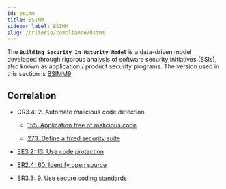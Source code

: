 ```yaml
---
id: bsimm
title: BSIMM
sidebar_label: BSIMM
slug: /criteria/compliance/bsimm
---
```


The **`Building Security In Maturity Model`**
is a data-driven model developed
through rigorous analysis
of software security initiatives (SSIs),
also known as
application / product security programs.
The version used in this section
is [BSIMM9](https://www.bsimm.com/content/dam/bsimm/reports/bsimm9.pdf).

## Correlation

- CR3.4: 2. Automate malicious code detection

    - [155. Application free of malicious code](/criteria/requirements/155)

    - [273. Define a fixed security suite](/criteria/requirements/273)

- [SE3.2: 13. Use code protection](/criteria/requirements/159)

- [SR2.4: 60. Identify open source](/criteria/requirements/262)

- [SR3.3: 9. Use secure coding standards](/criteria/requirements/062)
